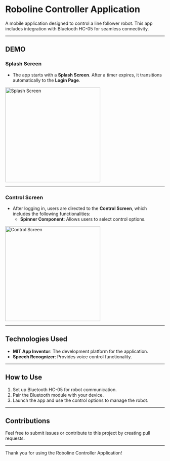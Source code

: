 # Roboline Controller Application

A mobile application designed to control a line follower robot. This app includes integration with Bluetooth HC-05 for seamless connectivity.

---

## **DEMO**

### **Splash Screen**
- The app starts with a **Splash Screen**. After a timer expires, it transitions automatically to the **Login Page**.
<img src="https://github.com/user-attachments/assets/f4e64d1f-5176-4a15-ae43-bfe2d211655f" alt="Splash Screen" style="height: 300px; width: auto;">

---

### **Control Screen**
- After logging in, users are directed to the **Control Screen**, which includes the following functionalities:
  - **Spinner Component**: Allows users to select control options.
<img src="https://github.com/user-attachments/assets/70fbbca7-e668-4de3-ac68-f6d22645b8e5" alt="Control Screen" style="height: 300px; width: auto;">

---

## **Technologies Used**
- **MIT App Inventor**: The development platform for the application.
- **Speech Recognizer**: Provides voice control functionality.

---

## **How to Use**
1. Set up Bluetooth HC-05 for robot communication.
2. Pair the Bluetooth module with your device.
3. Launch the app and use the control options to manage the robot.

---

## **Contributions**
Feel free to submit issues or contribute to this project by creating pull requests.

---

Thank you for using the Roboline Controller Application!
